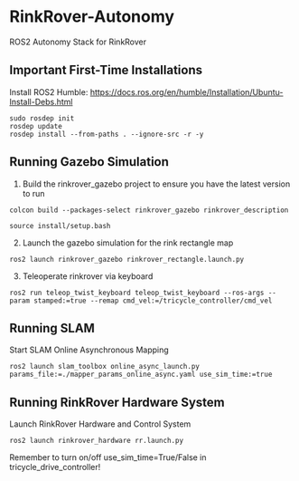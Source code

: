 # RinkRover-Autonomy
ROS2 Autonomy Stack for RinkRover

## Important First-Time Installations
Install ROS2 Humble:
https://docs.ros.org/en/humble/Installation/Ubuntu-Install-Debs.html
```
sudo rosdep init
rosdep update
rosdep install --from-paths . --ignore-src -r -y
```

## Running Gazebo Simulation
1. Build the rinkrover_gazebo project to ensure you have the latest version to run
```
colcon build --packages-select rinkrover_gazebo rinkrover_description

source install/setup.bash
```

2. Launch the gazebo simulation for the rink rectangle map
```
ros2 launch rinkrover_gazebo rinkrover_rectangle.launch.py
```

3. Teleoperate rinkrover via keyboard
```
ros2 run teleop_twist_keyboard teleop_twist_keyboard --ros-args --param stamped:=true --remap cmd_vel:=/tricycle_controller/cmd_vel
```

## Running SLAM

Start SLAM Online Asynchronous Mapping
```
ros2 launch slam_toolbox online_async_launch.py params_file:=./mapper_params_online_async.yaml use_sim_time:=true
```

## Running RinkRover Hardware System

Launch RinkRover Hardware and Control System
```
ros2 launch rinkrover_hardware rr.launch.py
```

Remember to turn on/off use_sim_time=True/False in tricycle_drive_controller!